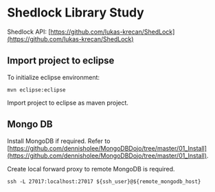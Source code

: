# Shedlock Library Study

Shedlock API: [https://github.com/lukas-krecan/ShedLock](https://github.com/lukas-krecan/ShedLock)


## Import project to eclipse

To initialize eclipse environment:
```
mvn eclipse:eclipse
```

Import project to eclipse as maven project.

## Mongo DB

Install MongoDB if required.
Refer to [https://github.com/dennisholee/MongoDBDojo/tree/master/01_Install](https://github.com/dennisholee/MongoDBDojo/tree/master/01_Install).

Create local forward proxy to remote MongoDB is required.

```
ssh -L 27017:localhost:27017 ${ssh_user}@${remote_mongodb_host}
```

